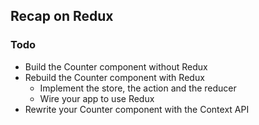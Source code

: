## Recap on Redux

### Todo

- Build the Counter component without Redux
- Rebuild the Counter component with Redux
  - Implement the store, the action and the reducer
  - Wire your app to use Redux
- Rewrite your Counter component with the Context API
